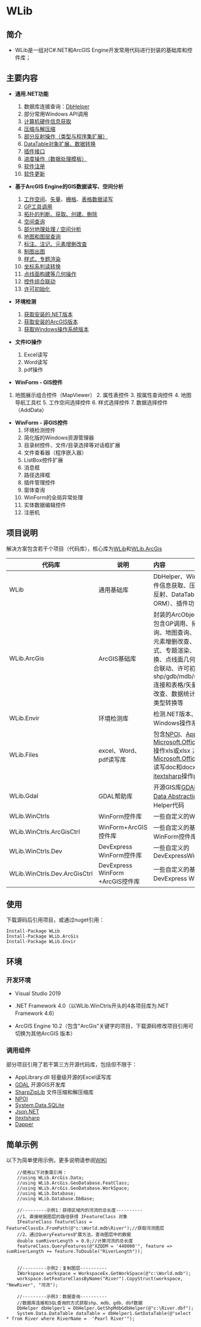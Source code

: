# WLib

## 简介

* WLib是一组对C#.NET和ArcGIS Engine开发常用代码进行封装的基础库和控件库；


## 主要内容

* **通用.NET功能**
  1. 数据库连接查询：[DbHelper](02数据库连接.md)
  2. 部分常用Windows API调用
  3. [计算机硬件信息获取](09计算机硬件信息获取.md)
  4. [压缩与解压缩](08压缩与解压缩.md)
  5. [部分反射操作（类型与程序集扩展）](10类型与程序集扩展.md)
  6. [DataTable对象扩展、数据转换](06DataTable扩展操作.md)
  7. [插件接口](03插件功能.md)
  8. [进度操作（数据处理模板）](07数据处理模板.md)
  9. [软件注册](05软件注册.md)
  10. [软件更新](04软件更新.md)
* **基于ArcGIS Engine的GIS数据读写、空间分析**
  1. [工作空间](AE01-Workspace-工作空间读写.md)、[矢量](AE01-FeatureClass-矢量数据读写.md)、[栅格](AE01-Raster-栅格数据读写.md)、[表格数据读写](AE01-Table-表格读写.md)
  2. [GP工具调用](AE02-GPTool.md)
  3. [拓扑的判断、获取、创建、删除](AE03-Topology-拓扑.md)
  4. [空间查询](AE04-SpatialSearch-空间查询.md)
  5. [部分地理处理 / 空间分析](AE05-SpatialAnalysis-空间分析.md)
  6. [地图和图层查询](AE06-MapQuery-地图和图层.md)
  7. [标注、注记、元素增删改查](AE07-LabelAnnoElement-标注注记和元素.md)
  8. [制图出图](AE08-Carto-制图出图.md)
  9. [样式、专题渲染](AE09-Symbol-样式和专题.md)
  10. [坐标系判读转换](AE10-SpatialRef-坐标系判断.md)
  11. [点线面构建等几何操作](AE11-Geometry-点线面构建.md)
  12. [控件组合联动](AE12-ControlSync-控件组合联动.md)
  13. [许可初始化](AE13-Licence-许可初始化.md)
* **环境检测**
  1. [获取安装的.NET版本]()
  2. [获取安装的ArcGIS版本]()
  3. [获取Windows操作系统版本]()

* **文件IO操作**
  1. Excel读写
  2. Word读写
  3. pdf操作
* **WinForm - GIS控件**
1. 地图展示组合控件（MapViewer）
    2. 属性表控件
    3. 按属性查询控件
    4. 地图导航工具栏
    5. 工作空间选择控件
    6. 样式选择控件
    7. 数据选择控件（AddData）

  * **WinForm - 非GIS控件**
    1. 环境检测控件
    2. 简化版的Windows资源管理器
    3. 目录树控件、文件/目录选择等对话框扩展
    4. 文件查看器（程序嵌入器）
    5. ListBox控件扩展
    6. 消息框
    7. 路径选择框
    8. 插件管理控件
    9. 窗体查询
    10. WinForm的全局异常处理
    11. 实体数据编辑控件
    12. 注册机

## 项目说明

解决方案包含若干个项目（代码库），核心库为[WLib]()和[WLib.ArcGis]()

| 代码库                       | 说明                             | 内容                                                         |
| ---------------------------- | -------------------------------- | :----------------------------------------------------------- |
| WLib                         | 通用基础库                       | DbHelper、Windows API、硬件信息获取、压缩与解压缩、反射、DataTable转对象（简单ORM）、插件功能等 |
| WLib.ArcGis                  | ArcGIS基础库                     | 封装的ArcObject代码集，内容包含GP调用、拓扑、空间查询、地图查询、标注、注记、元素增删改查、制图出图、样式、专题渲染、坐标系判读转换、点线面几何创建、控件组合联动、许可初始化、shp/gdb/mdb/sde/sql/oledb连接和表格/矢量/栅格数据增删改查、数据统计、数据转换、类型转换等 |
| WLib.Envir                   | 环境检测库                       | 检测.NET版本、ArcGIS版本、Windows操作系统版本的代码          |
| WLib.Files                   | excel、Word、pdf读写库           | 包含[NPOI](https://github.com/tonyqus/npoi/)、[AppLibrary.dll](http://www.pudn.com/Download/item/id/2192742.html) 、[Microsoft.Office.Interop.Excel]()操作xls或xlsx；使用[Microsoft.Office.Interop.Word]()读写doc和docx；使用[itextsharp]()操作pdf文档 |
| WLib.Gdal                    | GDAL帮助库                       | 开源GIS库[GDAL(Geospatial Data Abstraction Library)](https://www.gdal.org/)的Helper代码 |
| WLib.WinCtrls                | WinForm控件库                    | 一些自定义的WinForm控件库                                    |
| WLib.WinCtrls.ArcGisCtrl     | WinForm+ArcGIS控件库             | 一些自定义的基于ArcEngine的WinForm控件库                     |
| WLib.WinCtrls.Dev            | DevExpress WinForm控件库         | 一些自定义的DevExpressWinForm                                |
| WLib.WinCtrls.Dev.ArcGisCtrl | DevExpress WinForm +ArcGIS控件库 | 一些自定义的基于ArcEngine的DevExpress WinForm控件            |

## 使用

下载源码后引用项目，或通过nuget引用：

```nuget
Install-Package WLib
Install-Package WLib.ArcGis
Install-Package WLib.Envir
```

 ## 环境

 ### 开发环境

* Visual Studio 2019
* .NET Framework 4.0（以WLib.WinCtrls开头的4各项目库为.NET Framework 4.6）

* ArcGIS Engine 10.2（包含"ArcGis"关键字的项目，下载源码修改项目引用可切换为其他ArcGIS 版本）


 ### 调用组件

 部分项目引用了若干第三方开源代码库，包括但不限于：

 * AppLibrary.dll 轻量级开源的Excel读写库
 * [GDAL](https://www.gdal.org/)  开源GIS开发库
 * [SharpZipLib](https://www.nuget.org/packages/SharpZipLib/) 文件压缩和解压缩库
 * [NPOI](https://github.com/tonyqus/npoi)
 * [System.Data.SQLite](https://sqlite.org/index.html)
 * [Json.NET](https://www.newtonsoft.com/json)
 * [itextsharp](https://github.com/itext/itextsharp)
 * [Dapper](https://github.com/StackExchange/Dapper)

  ## 简单示例

以下为简单使用示例，更多说明请参阅[WIKI]( ../../wikis)

```cSharp
    //使用以下对象需引用：
    //using WLib.ArcGis.Data;
    //using WLib.ArcGis.GeoDatabase.FeatClass;
    //using WLib.ArcGis.GeoDatabase.WorkSpace;
    //using WLib.Database;
    //using WLib.Database.DbBase;

    //---------示例1：获得区域内的河流的总长度----------
    //1、直接根据图层的路径获得 IFeatureClass 对象
    IFeatureClass featureClass = FeatureClassEx.FromPath(@"c:\World.mdb\River");//获取河流图层
    //2、通过QueryFeatures扩展方法，查询图层中的数据
    double sumRiverLength = 0.0;//计算河流的总长度
    featureClass.QueryFeatures(@"XZQDM = '440000'", feature => sumRiverLength += feature.ToDouble("RiverLength"));


    //---------示例2：复制图层----------
    IWorkspace workspace = WorkspaceEx.GetWorkSpace(@"c:\World.mdb");
    workspace.GetFeatureClassByName("River").CopyStruct(workspace, "NewRiver", "河流");

    //---------示例3：数据查询----------
    //数据库连接和SQL查询的方式获取shp、mdb、gdb、dbf数据
    DbHelper dbHelper1 = DbHelper.GetShpMdbGdbHelper(@"c:\River.dbf");
    System.Data.DataTable dataTable = dbHelper1.GetDataTable(@"select * from River where RiverName =  'Pearl River'");
```




